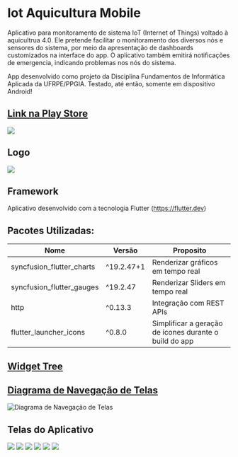 # Iot Aquicultura Mobile

Aplicativo para monitoramento de sistema IoT (Internet of Things) voltado à aquicultrua 4.0. Ele pretende facilitar o monitoramento dos diversos nós e sensores do sistema, por meio da apresentação de dashboards customizados na interface do app. O aplicativo também emitirá notificações de emergencia, indicando problemas nos nós do sistema.

App desenvolvido como projeto da Disciplina Fundamentos de Informática Aplicada da UFRPE/PPGIA.
Testado, até então, somente em dispositivo Android!

## [Link na Play Store](https://play.google.com/store/apps/details?id=com.fabioafreitas.iotaquicultura)

![](./docs/play_Store.png)

## Logo

![](./assets/logo/app_logo.png)

## Framework
Aplicativo desenvolvido com a tecnologia Flutter (https://flutter.dev)

## Pacotes Utilizadas:

|Nome|Versão|Proposito|
|--|--|--|
|syncfusion_flutter_charts|^19.2.47+1|Renderizar gráficos em tempo real|
|syncfusion_flutter_gauges|^19.2.47|Renderizar Sliders em tempo real|
|http|^0.13.3|Integração com REST APIs|
|flutter_launcher_icons|^0.8.0|Simplificar a geração de ícones durante o build do app|

## [Widget Tree](./docs/widget_tree.pdf)

## [Diagrama de Navegação de Telas](./docs/diagrama_navegacao_telas.png)

![Diagrama de Navegação de Telas](./docs/diagrama_navegacao_telas.png)

## Telas do Aplicativo

![](./docs/telas/cadastro.jpeg)
![](./docs/telas/configuracoes.jpeg)
![](./docs/telas/dashboard.jpeg)
![](./docs/telas/login.jpeg)
![](./docs/telas/sensores.jpeg)
![](./docs/telas/tanques.jpeg)

